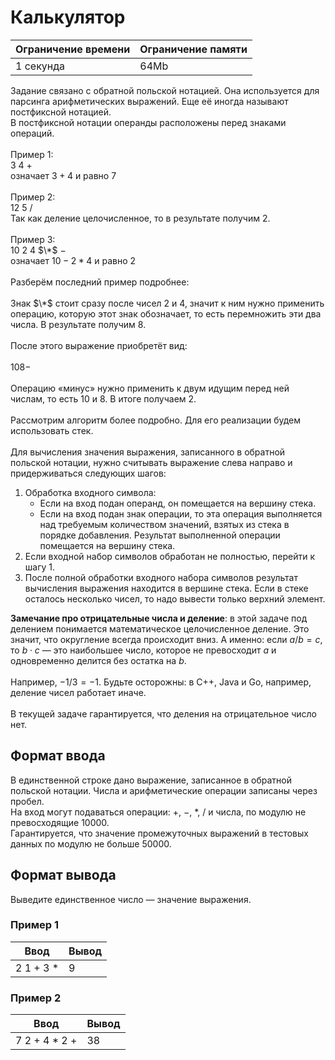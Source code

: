 # Калькулятор

| Ограничение времени | Ограничение памяти |
|---------------------|--------------------|
| 1 секунда           | 64Mb               |

Задание связано с обратной польской нотацией. Она используется для парсинга арифметических выражений. Еще её иногда называют постфиксной нотацией.<br>
В постфиксной нотации операнды расположены перед знаками операций.<br>
<br>
Пример 1:<br>
$3$ $4$ $+$<br>
означает $3 + 4$ и равно $7$<br> 
<br>
Пример 2:<br> 
$12$ $5$ $/$<br>
Так как деление целочисленное, то в результате получим $2$.<br>
<br>
Пример 3:<br>
$10$ $2$ $4$ $\*$ $-$<br>
означает $10 - 2 * 4$ и равно $2$<br>
<br>
Разберём последний пример подробнее:<br>
<br>
Знак $\*$ стоит сразу после чисел $2$ и $4$, значит к ним нужно применить операцию, которую этот знак обозначает, то есть перемножить эти два числа. В результате получим $8$.<br>
<br>
После этого выражение приобретёт вид:<br>
<br>
$10 8 -$<br>
<br>
Операцию «минус» нужно применить к двум идущим перед ней числам, то есть $10$ и $8$. В итоге получаем $2$.<br>
<br>
Рассмотрим алгоритм более подробно. Для его реализации будем использовать стек.<br>
<br>
Для вычисления значения выражения, записанного в обратной польской нотации, нужно считывать выражение слева направо и придерживаться следующих шагов:

 1. Обработка входного символа:
    * Если на вход подан операнд, он помещается на вершину стека.
    * Если на вход подан знак операции, то эта операция выполняется над требуемым количеством значений, взятых из стека в порядке добавления. Результат выполненной операции помещается на вершину стека.
 2. Если входной набор символов обработан не полностью, перейти к шагу 1.
 3. После полной обработки входного набора символов результат вычисления выражения находится в вершине стека. Если в стеке осталось несколько чисел, то надо вывести только верхний элемент.

**Замечание про отрицательные числа и деление**: в этой задаче под делением понимается математическое целочисленное деление. Это значит, что округление всегда происходит вниз. А именно: если $a / b = c$, то $b ⋅ c$ — это наибольшее число, которое не превосходит $a$ и одновременно делится без остатка на $b$.<br>
<br>
Например, $-1 / 3 = -1$. Будьте осторожны: в C++, Java и Go, например, деление чисел работает иначе.<br>
<br>
В текущей задаче гарантируется, что деления на отрицательное число нет.

## Формат ввода

В единственной строке дано выражение, записанное в обратной польской нотации. Числа и арифметические операции записаны через пробел.<br>
На вход могут подаваться операции: $+$, $-$, $*$, $/$ и числа, по модулю не превосходящие $10000$.<br>
Гарантируется, что значение промежуточных выражений в тестовых данных по модулю не больше $50000$.

## Формат вывода

Выведите единственное число — значение выражения.

### Пример 1

| Ввод       | Вывод |
|------------|-------|
| 2 1 + 3 *  | 9     |

### Пример 2

| Ввод          | Вывод |
|---------------|-------|
| 7 2 + 4 * 2 + | 38    |
